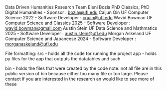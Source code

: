 Data Driven Humanities Research Team
	Eleni Bozia PhD Classics, PhD Digital Humanities - Sponsor : bozia@ufl.edu 
	Caijun Qin UF Computer Science 2022 - Software Developer : cquin@ufl.edu
	Wavid Bowman UF Computer Science and Classics 2025 - Software Developer : wavid.bowman@gmail.com
	Austin Stein UF Data Science and Mathmatics 2025 - Software Developer : austin.stein@ufl.edu
	Morgan Askeland UF Computer Science and Japaneese 2024 - Software Developer : morganaskeland@ufl.edu

File formatting:
src - holds all the code for running the project
	app - holds py files for the app that outputs the datatables and such
	
bin - holds the files that were created by the code 
	note: not all file are in this public version of bin because either too many file or too large. Please contact if you are interested in the 		research an would like to see more of these 
